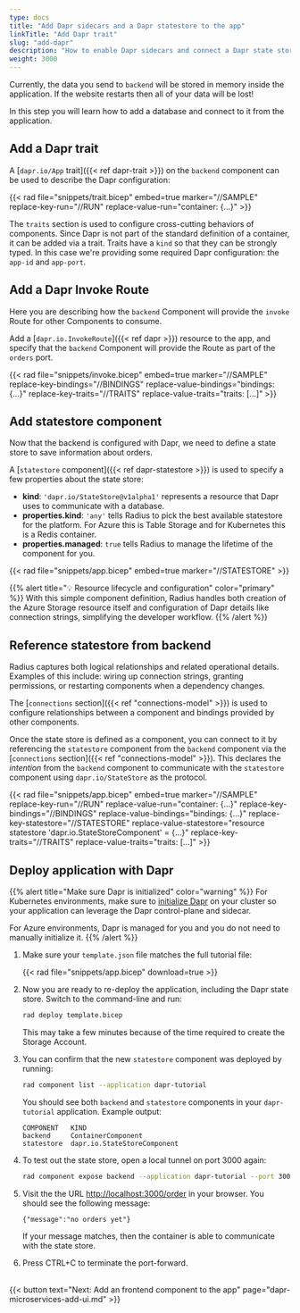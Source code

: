 ```yaml
---
type: docs
title: "Add Dapr sidecars and a Dapr statestore to the app"
linkTitle: "Add Dapr trait"
slug: "add-dapr"
description: "How to enable Dapr sidecars and connect a Dapr state store to the tutorial application"
weight: 3000
---
```


Currently, the data you send to `backend` will be stored in memory inside the application. If the website restarts then all of your data will be lost!

In this step you will learn how to add a database and connect to it from the application.

## Add a Dapr trait

A [`dapr.io/App` trait]({{< ref dapr-trait >}}) on the `backend` component can be used to describe the Dapr configuration:

{{< rad file="snippets/trait.bicep" embed=true marker="//SAMPLE" replace-key-run="//RUN" replace-value-run="container: {...}" >}}

The `traits` section is used to configure cross-cutting behaviors of components. Since Dapr is not part of the standard definition of a container, it can be added via a trait. Traits have a `kind` so that they can be strongly typed. In this case we're providing some required Dapr configuration: the `app-id` and `app-port`.

## Add a Dapr Invoke Route

Here you are describing how the `backend` Component will provide the `invoke` Route for other Components to consume.

Add a [`dapr.io.InvokeRoute`]({{< ref dapr >}}) resource to the app, and specify that the `backend` Component will provide the Route as part of the `orders` port.

{{< rad file="snippets/invoke.bicep" embed=true marker="//SAMPLE" replace-key-bindings="//BINDINGS" replace-value-bindings="bindings: {...}" replace-key-traits="//TRAITS" replace-value-traits="traits: [...]" >}}

## Add statestore component

Now that the backend is configured with Dapr, we need to define a state store to save information about orders.

A [`statestore` component]({{< ref dapr-statestore >}}) is used to specify a few properties about the state store:

- **kind**: `'dapr.io/StateStore@v1alpha1'` represents a resource that Dapr uses to communicate with a database.
- **properties.kind**: `'any'` tells Radius to pick the best available statestore for the platform. For Azure this is Table Storage and for Kubernetes this is a Redis container.
- **properties.managed**: `true` tells Radius to manage the lifetime of the component for you. 

{{< rad file="snippets/app.bicep" embed=true marker="//STATESTORE" >}}

{{% alert title="💡 Resource lifecycle and configuration" color="primary" %}}
With this simple component definition, Radius handles both creation of the Azure Storage resource itself and configuration of Dapr details like connection strings, simplifying the developer workflow.
{{% /alert %}}

## Reference statestore from backend

Radius captures both logical relationships and related operational details. Examples of this include: wiring up connection strings, granting permissions, or restarting components when a dependency changes.

The [`connections` section]({{< ref "connections-model" >}}) is used to configure relationships between a component and bindings provided by other components.

Once the state store is defined as a component, you can connect to it by referencing the `statestore` component from the `backend` component via the [`connections` section]({{< ref "connections-model" >}}). This declares the *intention* from the `backend` component to communicate with the `statestore` component using `dapr.io/StateStore` as the protocol.

{{< rad file="snippets/app.bicep" embed=true marker="//SAMPLE" replace-key-run="//RUN" replace-value-run="container: {...}" replace-key-bindings="//BINDINGS" replace-value-bindings="bindings: {...}" replace-key-statestore="//STATESTORE" replace-value-statestore="resource statestore 'dapr.io.StateStoreComponent' = {...}" replace-key-traits="//TRAITS" replace-value-traits="traits: [...]" >}}

## Deploy application with Dapr

{{% alert title="Make sure Dapr is initialized" color="warning" %}}
For Kubernetes environments, make sure to [initialize Dapr](https://docs.dapr.io/operations/hosting/kubernetes/kubernetes-deploy/) on your cluster so your application can leverage the Dapr control-plane and sidecar.

For Azure environments, Dapr is managed for you and you do not need to manually initialize it.
{{% /alert %}}

1. Make sure your `template.json` file matches the full tutorial file:

   {{< rad file="snippets/app.bicep" download=true >}}

1. Now you are ready to re-deploy the application, including the Dapr state store. Switch to the command-line and run:

   ```sh
   rad deploy template.bicep
   ```

   This may take a few minutes because of the time required to create the Storage Account.

1. You can confirm that the new `statestore` component was deployed by running:

   ```sh
   rad component list --application dapr-tutorial
   ```

   You should see both `backend` and `statestore` components in your `dapr-tutorial` application. Example output:

   ```
   COMPONENT   KIND
   backend     ContainerComponent
   statestore  dapr.io.StateStoreComponent
   ```

1. To test out the state store, open a local tunnel on port 3000 again:

   ```sh
   rad component expose backend --application dapr-tutorial --port 3000
   ```

1. Visit the the URL [http://localhost:3000/order](http://localhost:3000/order) in your browser. You should see the following message:

   ```
   {"message":"no orders yet"}
   ```

   If your message matches, then the container is able to communicate with the state store.

1. Press CTRL+C to terminate the port-forward.

<br>{{< button text="Next: Add an frontend component to the app" page="dapr-microservices-add-ui.md" >}}
